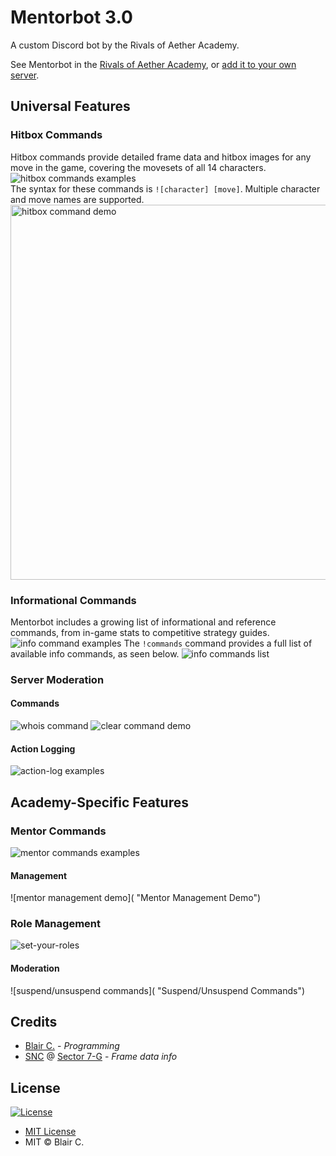 # Mentorbot 3.0

A custom Discord bot by the Rivals of Aether Academy.

See Mentorbot in the [Rivals of Aether Academy](https://discord.me/mentor), or [add it to your own server](https://discordapp.com/api/oauth2/authorize?client_id=475596740368793600&permissions=264192&scope=bot).


## Universal Features

### Hitbox Commands
Hitbox commands provide detailed frame data and hitbox images for any move in the game, covering the movesets of all 14 characters.
<br />
<img src="https://i.imgur.com/ZMwQbvT.png" alt="hitbox commands examples" title="Hitbox Commands"/>
<br clear="all" />
The syntax for these commands is `![character] [move]`. Multiple character and move names are supported.
<br />
<img src="https://i.imgur.com/vKaR7Oy.png" align="left" 
alt="hitbox command demo" title="Hitbox Command Demo" width="600"/>
<br clear="all"/>

### Informational Commands
Mentorbot includes a growing list of informational and reference commands, from in-game stats to competitive strategy guides.
![info command examples](https://i.imgur.com/9EWyWUQ.png "Info Commands")
The `!commands` command provides a full list of available info commands, as seen below.
![info commands list](https://i.imgur.com/CP9TqoM.png "Info Commands List")

### Server Moderation
#### Commands
![whois command](https://i.imgur.com/so0HtFk.png "Whois Command")
![clear command demo](https://i.imgur.com/W0aTDBd.png "Clear Command Demo")
#### Action Logging
![action-log examples](https://i.imgur.com/8dbzh9X.png "Action-Log Examples")


## Academy-Specific Features

### Mentor Commands
![mentor commands examples](https://i.imgur.com/Xzg0na9.png "Mentor Commands")
#### Management
![mentor management demo]( "Mentor Management Demo")

### Role Management
![set-your-roles](https://i.imgur.com/fIjcHbz.png "Set-Your-Roles")
#### Moderation
![suspend/unsuspend commands]( "Suspend/Unsuspend Commands")


## Credits

* [Blair C.](https://github.com/blair-c) - *Programming*
* [SNC](https://twitter.com/SNC_Sector7G) @ [Sector 7-G](https://discord.gg/qgKqaPX) - *Frame data info*


## License

[![License](http://img.shields.io/:license-mit-blue.svg)](http://doge.mit-license.org)
* [MIT License](https://opensource.org/licenses/MIT)
* MIT © Blair C.
